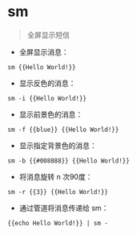 # sm

> 全屏显示短信

- 全屏显示消息：

`sm {{Hello World!}}`

- 显示反色的消息：

`sm -i {{Hello World!}}`

- 显示前景色的消息：

`sm -f {{blue}} {{Hello World!}}`

- 显示指定背景色的消息：

`sm -b {{#008888}} {{Hello World!}}`

- 将消息旋转 n 次90度：

`sm -r {{3}} {{Hello World!}}`

- 通过管道将消息传递给 sm：

`{{echo Hello World!}} | sm -`

[#]: contributors: ([李峰])